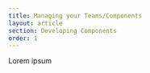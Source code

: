```yaml
---
title: Managing your Teams/Components
layout: article
section: Developing Components
order: 1
---
```


Lorem ipsum